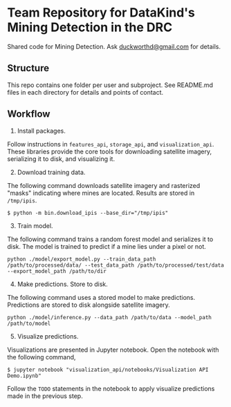 # Team Repository for DataKind's Mining Detection in the DRC

Shared code for Mining Detection. Ask duckworthd@gmail.com for details.

## Structure

This repo contains one folder per user and subproject. See README.md files in
each directory for details and points of contact.

## Workflow

1. Install packages.

Follow instructions in `features_api`, `storage_api`, and `visualization_api`.
These libraries provide the core tools for downloading satellite imagery,
serializing it to disk, and visualizing it.

2. Download training data.

The following command downloads satellite imagery and rasterized "masks"
indicating where mines are located. Results are stored in `/tmp/ipis`.

```shell
$ python -m bin.download_ipis --base_dir="/tmp/ipis"
```

3. Train model.

The following command trains a random forest model and serializes it to disk. The model is trained to predict if a mine lies under a pixel or not.

```shell
python ./model/export_model.py --train_data_path /path/to/processed/data/ --test_data_path /path/to/processed/test/data --export_model_path /path/to/dir
```

4. Make predictions. Store to disk.

The following command uses a stored model to make predictions. Predictions are
stored to disk alongside satellite imagery.

```shell
python ./model/inference.py --data_path /path/to/data --model_path /path/to/model
```

5. Visualize predictions.

Visualizations are presented in Jupyter notebook. Open the notebook with the
following command,

```shell
$ jupyter notebook "visualization_api/notebooks/Visualization API Demo.ipynb"
```

Follow the `TODO` statements in the notebook to apply visualize predictions
made in the previous step.
